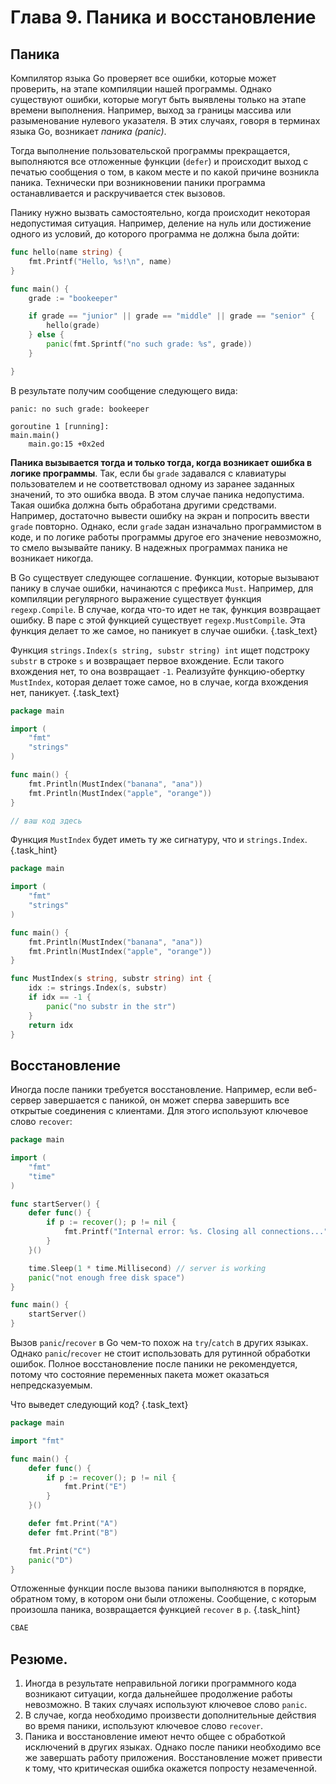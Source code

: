 # Глава 9. Паника и восстановление
## Паника
Компилятор языка Go проверяет все ошибки, которые может проверить, на этапе компиляции нашей программы. Однако существуют ошибки, которые могут быть выявлены только на этапе времени выполнения. Например, выход за границы массива или разыменование нулевого указателя. В этих случаях, говоря в терминах языка Go, возникает *паника (panic)*. 

Тогда выполнение пользовательской программы прекращается, выполняются все отложенные функции (`defer`) и происходит выход с печатью сообщения о том, в каком месте и по какой причине возникла паника. Технически при возникновении паники программа останавливается и раскручивается стек вызовов.

Панику нужно вызвать самостоятельно, когда происходит некоторая недопустимая ситуация. Например, деление на нуль или достижение одного из условий, до которого программа не должна была дойти:

```go {.example_for_playground}
func hello(name string) {
    fmt.Printf("Hello, %s!\n", name)
}

func main() {
    grade := "bookeeper"

    if grade == "junior" || grade == "middle" || grade == "senior" {
        hello(grade)
    } else {
        panic(fmt.Sprintf("no such grade: %s", grade))
    }

}
```

В результате получим сообщение следующего вида:

```
panic: no such grade: bookeeper

goroutine 1 [running]:
main.main()
	main.go:15 +0x2ed
```

**Паника вызывается тогда и только тогда, когда возникает ошибка в логике программы**. Так, если бы `grade` задавался с клавиатуры пользователем и не соответствовал одному из заранее заданных значений, то это ошибка ввода. В этом случае паника недопустима. Такая ошибка должна быть обработана другими средствами. Например, достаточно вывести ошибку на экран и попросить ввести `grade` повторно. Однако, если `grade` задан изначально программистом в коде, и по логике работы программы другое его значение невозможно, то смело вызывайте панику. В надежных программах паника не возникает никогда.


В Go существует следующее соглашение. Функции, которые вызывают панику в случае ошибки, начинаются с префикса `Must`. Например, для компиляции регулярного выражение существует функция `regexp.Compile`. В случае, когда что-то идет не так, функция возвращает ошибку. В паре с этой функцией существует `regexp.MustCompile`. Эта функция делает то же самое, но паникует в случае ошибки. {.task_text}  

Функция `strings.Index(s string, substr string) int` ищет подстроку `substr` в строке `s` и возвращает первое вхождение. Если такого вхождения нет, то она возвращает `-1`. Реализуйте функцию-обертку `MustIndex`, которая делает тоже самое, но в случае, когда вхождения нет, паникует. {.task_text}

```go {.task_source #golang_chapter_0090_task_0010}
package main

import (
	"fmt"
	"strings"
)

func main() {
	fmt.Println(MustIndex("banana", "ana"))
	fmt.Println(MustIndex("apple", "orange"))
}

// ваш код здесь 
```

Функция `MustIndex` будет иметь ту же сигнатуру, что и `strings.Index`. {.task_hint}

```go {.task_answer}
package main

import (
	"fmt"
	"strings"
)

func main() {
	fmt.Println(MustIndex("banana", "ana"))
	fmt.Println(MustIndex("apple", "orange"))
}

func MustIndex(s string, substr string) int {
	idx := strings.Index(s, substr)
	if idx == -1 {
		panic("no substr in the str")
	}
	return idx
}
```

## Восстановление
Иногда после паники требуется восстановление. Например, если веб-сервер завершается с паникой, он может сперва завершить все открытые соединения с клиентами. Для этого используют ключевое слово `recover`:

```go {.example_for_playground}
package main

import (
    "fmt"
    "time"
)

func startServer() {
    defer func() {
        if p := recover(); p != nil {
            fmt.Printf("Internal error: %s. Closing all connections...", p)
        }
    }()

    time.Sleep(1 * time.Millisecond) // server is working
    panic("not enough free disk space")
}

func main() {
    startServer()
}
```

Вызов `panic`/`recover` в Go чем-то похож на `try`/`catch` в других языках. Однако `panic`/`recover` не стоит использовать для рутинной обработки ошибок. Полное восстановление после паники не рекомендуется, потому что состояние переменных пакета может оказаться непредсказуемым. 

Что выведет следующий код? {.task_text} 

```go {.task_source #golang_chapter_0090_task_0020}
package main

import "fmt"

func main() {
	defer func() {
		if p := recover(); p != nil {
			fmt.Print("E")
		}
	}()

	defer fmt.Print("A")
	defer fmt.Print("B")

	fmt.Print("C")
	panic("D")
}
```

Отложенные функции после вызова паники выполняются в порядке, обратном тому, в котором они были отложены. Сообщение, с которым произошла паника, возвращается функцией `recover` в `p`. {.task_hint}

```go {.task_answer}
CBAE
```

## Резюме. 
1. Иногда в результате неправильной логики программного кода возникают ситуации, когда дальнейшее продолжение работы невозможно. В таких случаях используют ключевое слово `panic`. 
2. В случае, когда необходимо произвести дополнительные действия во время паники, используют ключевое слово `recover`.
3. Паника и восстановление имеют нечто общее с обработкой исключений в других языках. Однако после паники необходимо все же завершать работу приложения. Восстановление может привести к тому, что критическая ошибка окажется попросту незамеченной.
